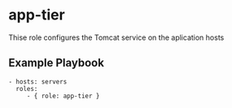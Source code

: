 app-tier
========

Thise role configures the Tomcat service on the aplication hosts

Example Playbook
----------------

    - hosts: servers
      roles:
         - { role: app-tier }
